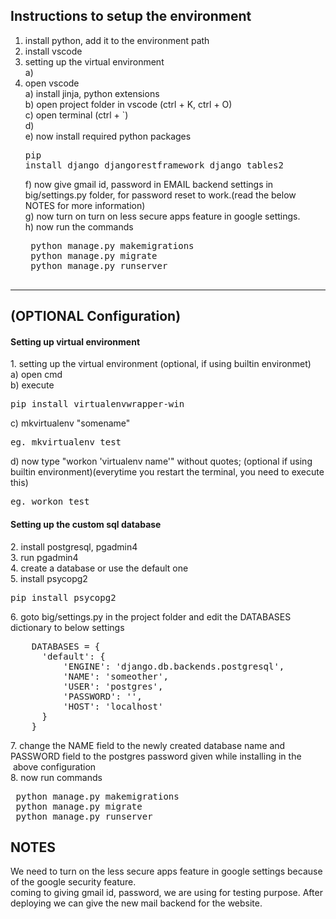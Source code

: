<h2>Instructions to setup the environment</h2>

1. install <a href="https://www.python.org/downloads/" style="text-decoration: none">python</a>, add it to the environment path<br>
2. install <a href="https://code.visualstudio.com/download" style="text-decoration: none">vscode</a><br>
3. setting up the virtual environment<br>
    a) 
4. open vscode<br>
    a) install jinja, python extensions<br>
    b) open project folder in vscode (ctrl + K, ctrl + O)<br>
    c) open terminal (ctrl + `)<br>
    d) <br>
    e) now install required python packages <pre>pip install django djangorestframework django_tables2</pre>
    f) now give gmail id, password in EMAIL backend settings in big/settings.py folder, for password reset to work.(read the below NOTES for more information)<br>
    g) now turn on <a href="https://myaccount.google.com/lesssecureapps" style="text-decoration: none">turn on less secure</a> apps feature in google settings.<br>
    h) now run the commands 
    <pre>
    python manage.py makemigrations
    python manage.py migrate
    python manage.py runserver
    </pre>
<hr>
 
<h2>(OPTIONAL Configuration)</h2>
<h4>Setting up virtual environment</h4>
1. setting up the virtual environment  (optional, if using builtin environmet)<br>
    a) open cmd<br>
    b) execute <pre>pip install virtualenvwrapper-win</pre>
    c) mkvirtualenv "somename"  <pre>eg. mkvirtualenv test</pre>
    d) now type "workon 'virtualenv name'" without quotes; (optional if using builtin environment)(everytime you restart the terminal, you need to execute this) <pre>eg. workon test</pre>
<h4>Setting up the custom sql database</h4>
2. install <a href="https://www.postgresql.org/download/" style="text-decoration: none">postgresql</a>, <a href="https://www.pgadmin.org/download/" style="text-decoration: none">pgadmin4</a><br>
3. run pgadmin4<br>
4. create a database or use the default one<br>
5. install psycopg2 <pre>pip install psycopg2</pre>
6. goto big/settings.py in the project folder and edit the DATABASES dictionary to below settings<br>
<pre>
    DATABASES = {
      'default': {
          'ENGINE': 'django.db.backends.postgresql',
          'NAME': 'someother',
          'USER': 'postgres',
          'PASSWORD': '',
          'HOST': 'localhost'
      }
    }
</pre>
7. change the NAME field to the newly created database name and PASSWORD field to the postgres password given while installing in the       &nbsp;above configuration<br>
8. now run commands
<pre>
 python manage.py makemigrations
 python manage.py migrate
 python manage.py runserver
</pre>

<h2>NOTES</h2>
We need to turn on the less secure apps feature in google settings because of the google security feature.<br>
coming to giving gmail id, password, we are using for testing purpose. After deploying we can give the new mail backend for the website.<br>
